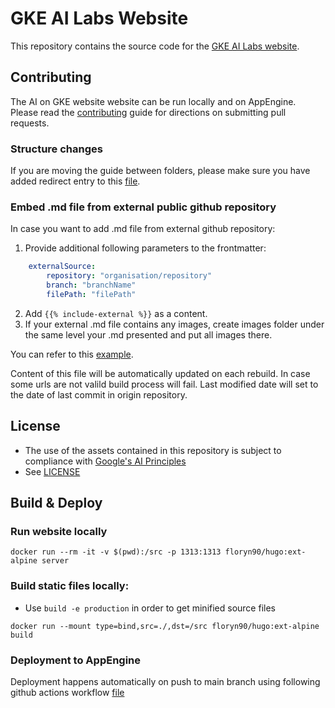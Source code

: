 # GKE AI Labs Website

This repository contains the source code for the [GKE AI Labs website](https://gke-ai-labs.dev).


## Contributing

The AI on GKE website website can be run locally and on AppEngine.
Please read the [contributing](CONTRIBUTING.md) guide for directions on submitting pull requests.

### Structure changes

If you are moving the guide between folders, please make sure you have added redirect entry to this [file](site/main.py).

### Embed .md file from external public github repository

In case you want to add .md file from external github repository:

1. Provide additional following parameters to the frontmatter:

```yaml
    externalSource:
        repository: "organisation/repository"
        branch: "branchName"
        filePath: "filePath"
```

2. Add ```{{% include-external %}}``` as a content.
3. If your external .md file contains any images, create images folder under the same level your .md presented and put all images there.

You can refer to this [example](site/content/docs/blueprints/external/index.md).

Content of this file will be automatically updated on each rebuild. In case some urls are not valild build process will fail.
Last modified date will set to the date of last commit in origin repository.

## License

* The use of the assets contained in this repository is subject to compliance with [Google's AI Principles](https://ai.google/responsibility/principles/)
* See [LICENSE](/LICENSE)


## Build & Deploy

### Run website locally

```docker run --rm -it -v $(pwd):/src -p 1313:1313 floryn90/hugo:ext-alpine server```

### Build static files locally:
- Use `build -e production` in order to get minified source files

```docker run --mount type=bind,src=./,dst=/src floryn90/hugo:ext-alpine build```

### Deployment to AppEngine
Deployment happens automatically on push to main branch using following github actions workflow [file](/.github/workflows/website.yaml) 


